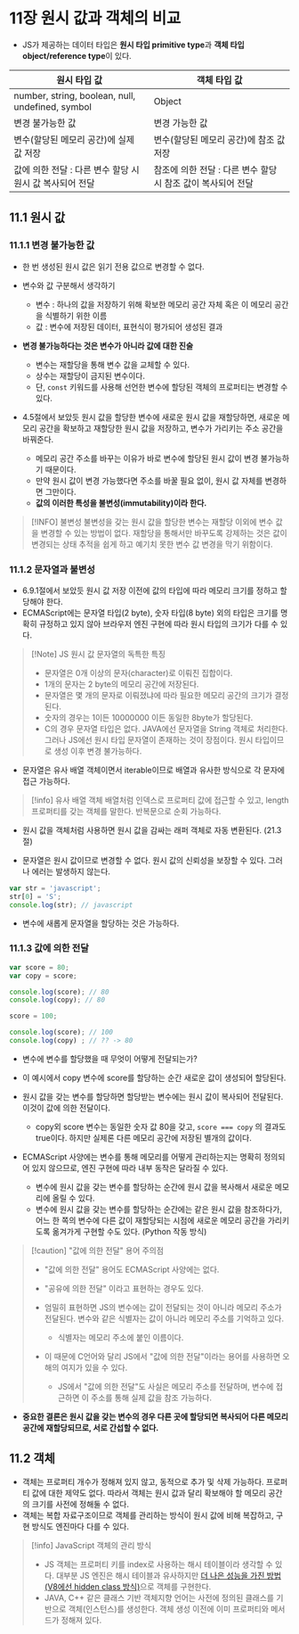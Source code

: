 # 11장 원시 값과 객체의 비교
- JS가 제공하는 데이터 타입은 **원시 타입 primitive type**과 **객체 타입 object/reference type**이 있다.

| 원시 타입 값                                          | 객체 타입 값                              |
| ------------------------------------------------ | ------------------------------------ |
| number, string, boolean, null, undefined, symbol | Object                               |
| 변경 불가능한 값                                        | 변경 가능한 값                             |
| 변수(할당된 메모리 공간)에 실제 값 저장                          | 변수(할당된 메모리 공간)에 참조 값 저장              |
| 값에 의한 전달 : 다른 변수 할당 시 원시 값 복사되어 전달               | 참조에 의한 전달 : 다른 변수 할당 시 참조 값이 복사되어 전달 |
## 11.1 원시 값
### 11.1.1 변경 불가능한 값
- 한 번 생성된 원시 값은 읽기 전용 값으로 변경할 수 없다.
- 변수와 값 구분해서 생각하기
	- 변수 : 하나의 값을 저장하기 위해 확보한 메모리 공간 자체 혹은 이 메모리 공간을 식별하기 위한 이름
	- 값 : 변수에 저장된 데이터, 표현식이 평가되어 생성된 결과
- **변경 불가능하다는 것은 변수가 아니라 값에 대한 진술**
	- 변수는 재할당을 통해 변수 값을 교체할 수 있다.
	- 상수는 재할당이 금지된 변수이다.
	- 단, `const` 키워드를 사용해 선언한 변수에 할당된 객체의 프로퍼티는 변경할 수 있다.

- 4.5절에서 보았듯 원시 값을 할당한 변수에 새로운 원시 값을 재할당하면, 새로운 메모리 공간을 확보하고 재할당한 원시 값을 저장하고, 변수가 가리키는 주소 공간을 바꿔준다.
	- 메모리 공간 주소를 바꾸는 이유가 바로 변수에 할당된 원시 값이 변경 불가능하기 때문이다.
	- 만약 원시 값이 변경 가능했다면 주소를 바꿀 필요 없이, 원시 값 자체를 변경하면 그만이다.
	- **값의 이러한 특성을 불변성(immutability)이라 한다.**

> [!INFO] 불변성
> 불변성을 갖는 원시 값을 할당한 변수는 재할당 이외에 변수 값을 변경할 수 있는 방법이 없다.
> 재할당을 통해서만 바꾸도록 강제하는 것은 값이 변경되는 상태 추적을 쉽게 하고 예기치 못한 변수 값 변경을 막기 위함이다.

### 11.1.2 문자열과 불변성
- 6.9.1절에서 보았듯 원시 값 저장 이전에 값의 타입에 따라 메모리 크기를 정하고 할당해야 한다.
- ECMAScript에는 문자열 타입(2 byte), 숫자 타입(8 byte) 외의 타입은 크기를 명확히 규정하고 있지 않아 브라우저 엔진 구현에 따라 원시 타입의 크기가 다를 수 있다.

> [!Note] JS 원시 값 문자열의 독특한 특징
> - 문자열은 0개 이상의 문자(character)로 이뤄진 집합이다.
> - 1개의 문자는 2 byte의 메모리 공간에 저장된다.
> - 문자열은 몇 개의 문자로 이뤄졌냐에 따라 필요한 메모리 공간의 크기가 결정된다.
> - 숫자의 경우는 1이든 10000000 이든 동일한 8byte가 할당된다.
> - C의 경우 문자열 타입은 없다. JAVA에선 문자열을 String 객체로 처리한다. 그러나 JS에선 원시 타입 문자열이 존재하는 것이 장점이다. 원시 타입이므로 생성 이후 변경 불가능하다.

- 문자열은 유사 배열 객체이면서 iterable이므로 배열과 유사한 방식으로 각 문자에 접근 가능하다.

> [!info] 유사 배열 객체
> 배열처럼 인덱스로 프로퍼티 값에 접근할 수 있고, length 프로퍼티를 갖는 객체를 말한다.
> 반복문으로 순회 가능하다.

- 원시 값을 객체처럼 사용하면 원시 값을 감싸는 래퍼 객체로 자동 변환된다. (21.3절)

- 문자열은 원시 값이므로 변경할 수 없다. 원시 값의 신뢰성을 보장할 수 있다. 그러나 에러는 발생하지 않는다.
```js
var str = 'javascript';
str[0] = 'S';
console.log(str); // javascript
```

- 변수에 새롭게 문자열을 할당하는 것은 가능하다.

### 11.1.3 값에 의한 전달
```js
var score = 80;
var copy = score; 

console.log(score); // 80 
console.log(copy); // 80

score = 100; 

console.log(score); // 100 
console.log(copy) ; // ?? -> 80
```
- 변수에 변수를 할당했을 때 무엇이 어떻게 전달되는가?
- 이 예시에서 copy 변수에 score를 할당하는 순간 새로운 값이 생성되어 할당된다.
- 원시 값을 갖는 변수를 할당하면 할당받는 변수에는 원시 값이 복사되어 전달된다. 이것이 값에 의한 전달이다.
	- copy외 score 변수는 동일한 숫자 값 80을 갖고, `score === copy` 의 결과도 true이다. 하지만 실제론 다른 메모리 공간에 저장된 별개의 값이다.

- ECMAScript 사양에는 변수를 통해 메모리를 어떻게 관리하는지는 명확히 정의되어 있지 않으므로, 엔진 구현에 따라 내부 동작은 달라질 수 있다.
	- 변수에 원시 값을 갖는 변수를 할당하는 순간에 원시 값을 복사해서 새로운 메모리에 올릴 수 있다.
	- 변수에 원시 값을 갖는 변수를 할당하는 순간에는 같은 원시 값을 참조하다가, 어느 한 쪽의 변수에 다른 값이 재할당되는 시점에 새로운 메모리 공간을 가리키도록 옮겨가게 구현할 수도 있다. (Python 작동 방식)

> [!caution] "값에 의한 전달" 용어 주의점
> - "값에 의한 전달" 용어도 ECMAScript 사양에는 없다.
> - "공유에 의한 전달" 이라고 표현하는 경우도 있다.
> - 엄밀히 표현하면 JS의 변수에는 값이 전달되는 것이 아니라 메모리 주소가 전달된다. 변수와 같은 식별자는 값이 아니라 메모리 주소를 기억하고 있다.
>   - 식별자는 메모리 주소에 붙인 이름이다.
>   
> - 이 때문에 C언어와 달리 JS에서 "값에 의한 전달"이라는 용어를 사용하면 오해의 여지가 있을 수 있다.
>   - JS에서 "값에 의한 전달"도 사실은 메모리 주소를 전달하며, 변수에 접근하면 이 주소를 통해 실제 값을 참조 가능하다.

- **중요한 결론은 원시 값을 갖는 변수의 경우 다른 곳에 할당되면 복사되어 다른 메모리 공간에 재할당되므로, 서로 간섭할 수 없다.**

## 11.2 객체
- 객체는 프로퍼티 개수가 정해져 있지 않고, 동적으로 추가 및 삭제 가능하다. 프로퍼티 값에 대한 제약도 없다. 따라서 객체는 원시 값과 달리 확보해야 할 메모리 공간의 크기를 사전에 정해둘 수 없다.
- 객체는 복합 자료구조이므로 객체를 관리하는 방식이 원시 값에 비해 복잡하고, 구현 방식도 엔진마다 다를 수 있다.

> [!info] JavaScript 객체의 관리 방식
> - JS 객체는 프로퍼티 키를 index로 사용하는 해시 테이블이라 생각할 수 있다. 대부분 JS 엔진은 해시 테이블과 유사하지만 [더 나은 성능을 가진 방법 (V8에선 hidden class 방식)](https://wooncloud.tistory.com/105)으로 객체를 구현한다.
> - JAVA, C++ 같은 클래스 기반 객체지향 언어는 사전에 정의된 클래스를 기반으로 객체(인스턴스)를 생성한다. 객체 생성 이전에 이미 프로퍼티와 메서드가 정해져 있다.